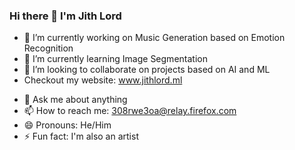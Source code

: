 ### Hi there 👋 I'm Jith Lord

- 🔭 I’m currently working on Music Generation based on Emotion Recognition
- 🌱 I’m currently learning Image Segmentation
- 👯 I’m looking to collaborate on projects based on AI and ML
-  Checkout my website: www.jithlord.ml
<!-- - 🤔 I’m looking for help with ... -->
- 💬 Ask me about anything
- 📫 How to reach me: 308rwe3oa@relay.firefox.com
- 😄 Pronouns: He/Him
- ⚡ Fun fact: I'm also an artist

